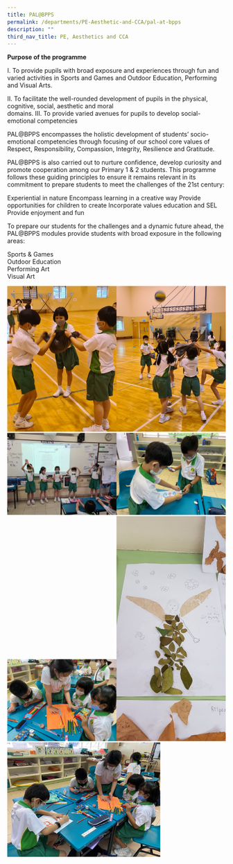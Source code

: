 ```yaml
---
title: PAL@BPPS
permalink: /departments/PE-Aesthetic-and-CCA/pal-at-bpps
description: ""
third_nav_title: PE, Aesthetics and CCA
---
```



**Purpose of the programme**

 

I.   To provide pupils with broad exposure and experiences through fun and varied activities in Sports and
     Games and Outdoor Education, Performing and Visual Arts.

II.  To facilitate the well-rounded development of pupils in the physical, cognitive, social, aesthetic and moral  
     domains.
III. To provide varied avenues for pupils to develop social-emotional competencies

 

PAL@BPPS encompasses the holistic development of students’ socio-emotional competencies through focusing of our school core values of Respect, Responsibility, Compassion, Integrity, Resilience and Gratitude.

PAL@BPPS is also carried out to nurture confidence, develop curiosity and promote cooperation among our Primary 1 & 2 students. This programme follows these guiding principles to ensure it  remains relevant in its commitment to prepare students to meet the challenges of the 21st century:

 

Experiential in nature
Encompass learning in a creative way
Provide opportunities for children to create
Incorporate values education and SEL
Provide enjoyment and fun
 

To prepare our students for the challenges and a dynamic future ahead, the PAL@BPPS modules provide students with broad exposure in the following areas:         

 

Sports & Games        
Outdoor Education       
Performing Art
<br>Visual Art

<img src="/images/bp1.jpg" 
     style="width:50%"><img src="/images/bp2.jpg" 
     style="width:50%"><img src="/images/bp3.jpg" 
     style="width:50%"><img src="/images/bp4.jpg" 
     style="width:50%"><img src="/images/bp5.jpg" 
     style="width:50%"><img src="/images/bp6.jpg" 
     style="width:50%"><img src="/images/bp7.jpg" 
     style="width:70%">